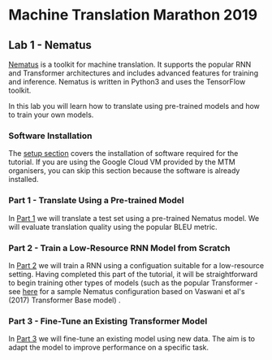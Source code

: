 # Machine Translation Marathon 2019

## Lab 1 -  Nematus

[Nematus](https://github.com/EdinburghNLP/nematus) is a toolkit for machine translation.
It supports the popular RNN and Transformer architectures and includes advanced features for training and inference.
Nematus is written in Python3 and uses the TensorFlow toolkit.

In this lab you will learn how to translate using pre-trained models and how to train your own models.

### Software Installation

The [setup section](setup.md) covers the installation of software required for the tutorial.
If you are using the Google Cloud VM provided by the MTM organisers, you can skip this section because the software is already installed.

### Part 1 - Translate Using a Pre-trained Model

In [Part 1](part1.md) we will translate a test set using a pre-trained Nematus model.
We will evaluate translation quality using the popular BLEU metric.

### Part 2 -  Train a Low-Resource RNN Model from Scratch

In [Part 2](part2.md) we will train a RNN using a configuation suitable for a low-resource setting.
Having completed this part of the tutorial, it will be straightforward to begin training other types of models (such as the popular Transformer - see [here](https://github.com/EdinburghNLP/wmt17-transformer-scripts/tree/master/training) for a sample Nematus configuration based on Vaswani et al's (2017) Transformer Base model) .

### Part 3 - Fine-Tune an Existing Transformer Model

In [Part 3](part3.md) we will fine-tune an existing model using new data.
The aim is to adapt the model to improve performance on a specific task.
